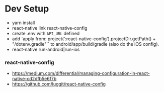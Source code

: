 # Dev Setup

* yarn install
* react-native link react-native-config
* create .env with `API_URL` defined
* add `apply from: project(':react-native-config').projectDir.getPath() + "/dotenv.gradle"``
  to android/app/build/gradle  (also do the iOS config).
* react-native run-android|run-ios

### react-native-config
* https://medium.com/differential/managing-configuration-in-react-native-cd2dfb5e6f7b
* https://github.com/luggit/react-native-config
